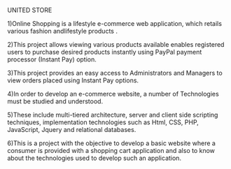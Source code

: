 UNITED STORE



1)Online Shopping is a lifestyle e-commerce web application, which retails various fashion andlifestyle products .


2)This project allows viewing various products available enables registered users to purchase desired products instantly using PayPal payment processor (Instant Pay) option.


3)This project provides an easy access to Administrators and Managers to view orders placed using Instant Pay options.


4)In order to develop an e-commerce website, a number of Technologies must be studied and understood.


5)These include multi-tiered architecture, server and client side scripting techniques, implementation technologies such as Html, CSS, PHP, JavaScript, Jquery and relational databases.


6)This is a project with the objective to develop a basic website where a consumer is provided with a shopping cart application and also to know about the technologies used to develop such an application.
